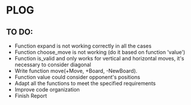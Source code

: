 # PLOG

## TO DO:
- Function expand is not working correctly in all the cases
- Function choose_move is not working (do it based on function 'value')
- Function is_valid and only works for vertical and horizontal moves, it's necessary to consider diagonal
- Write function move(+Move, +Board, -NewBoard).
- Function value could consider opponent's positions
- Adapt all the functions to meet the specified requirements
- Improve code organization
- Finish Report
